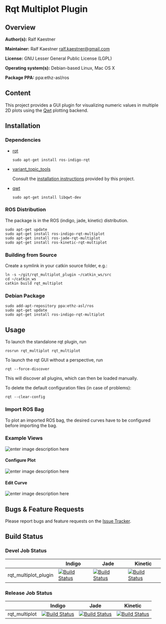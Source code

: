 # Rqt Multiplot Plugin

## Overview

**Author(s):** Ralf Kaestner

**Maintainer:** Ralf Kaestner <ralf.kaestner@gmail.com>

**License:** GNU Lesser General Public License (LGPL)

**Operating system(s):** Debian-based Linux, Mac OS X

**Package PPA:** ppa:ethz-asl/ros

## Content

This project provides a GUI plugin for visualizing numeric values in multiple 2D plots using the [Qwt](http://qwt.sourceforge.net) plotting backend.

## Installation
### Dependencies

- [rqt](http://wiki.ros.org/rqt)

    ```shell
    sudo apt-get install ros-indigo-rqt
    ```

- [variant_topic_tools](https://github.com/ethz-asl/variant)

  Consult the [installation instructions](https://github.com/ethz-asl/variant/blob/master/README.md#installation) provided by this project.

- [qwt](http://qwt.sourceforge.net/)

    ```shell
    sudo apt-get install libqwt-dev
    ```

### ROS Distribution

The package is in the ROS (indigo, jade, kinetic) distribution.

```shell
sudo apt-get update
sudo apt-get install ros-indigo-rqt-multiplot
sudo apt-get install ros-jade-rqt-multiplot
sudo apt-get install ros-kinetic-rqt-multiplot
```

### Building from Source

Create a symlink in your catkin source folder, e.g.:

```shell
ln -s ~/git/rqt_multiplot_plugin ~/catkin_ws/src
cd ~/catkin_ws
catkin build rqt_multiplot
```

### Debian Package

```shell
sudo add-apt-repository ppa:ethz-asl/ros
sudo apt-get update
sudo apt-get install ros-indigo-rqt-multiplot
```

## Usage

To launch the standalone rqt plugin, run

```shell
rosrun rqt_multiplot rqt_multiplot
```

To launch the rqt GUI without a perspective, run

```shell
rqt --force-discover
```

This will discover all plugins, which can then be loaded manually.

To delete the default configuration files (in case of problems):

```shell
rqt --clear-config
```

### Import ROS Bag

To plot an imported ROS bag, the desired curves have to be configured before 
importing the bag.

### Example Views

![enter image description here](https://lh3.googleusercontent.com/-EF4aCvEV3ZU/V0Vku40VueI/AAAAAAAAajg/rdRvc-YWkPw50gPOGbGrtMtzMjgmBANfACLcB/s700/multiplot_1_legend.png "Overview")

#### Configure Plot

![enter image description here](https://lh3.googleusercontent.com/-E14yRrgKars/V0VlFJdDX5I/AAAAAAAAajo/2Nfo_ovj5dABrF7OQPExlMJY1gMAKK43QCLcB/s700/multiplot_configure_plot.png "Configure plot")

#### Edit Curve

![enter image description here](https://lh3.googleusercontent.com/-Ei_j84gwJ7U/V0VlWrjUumI/AAAAAAAAaj0/dEB0dkE2YJ8rCWpmql6ZW4f6iMlJgxv8ACLcB/s700/multiplot_edit_curve.png "Edit curve")

## Bugs & Feature Requests

Please report bugs and feature requests on the [Issue Tracker](https://github.com/ethz-asl/rqt_multiplot_plugin).

## Build Status

### Devel Job Status

| | Indigo  | Jade | Kinetic |
| --- | --- | --- | --- |
| rqt_multiplot_plugin | [![Build Status](http://build.ros.org/buildStatus/icon?job=Idev__rqt_multiplot_plugin__ubuntu_trusty_amd64)](http://build.ros.org/job/Idev__rqt_multiplot_plugin__ubuntu_trusty_amd64/) | [![Build Status](http://build.ros.org/buildStatus/icon?job=Jdev__rqt_multiplot_plugin__ubuntu_trusty_amd64)](http://build.ros.org/job/Jdev__rqt_multiplot_plugin__ubuntu_trusty_amd64/) | [![Build Status](http://build.ros.org/buildStatus/icon?job=Kdev__rqt_multiplot_plugin__ubuntu_xenial_amd64)](http://build.ros.org/job/Kdev__rqt_multiplot_plugin__ubuntu_xenial_amd64/) |

### Release Job Status

| | Indigo | Jade | Kinetic |
| --- | --- | --- | --- |
| rqt_multiplot | [![Build Status](http://build.ros.org/buildStatus/icon?job=Ibin_uT64__rqt_multiplot__ubuntu_trusty_amd64__binary)](http://build.ros.org/job/Ibin_uT64__rqt_multiplot__ubuntu_trusty_amd64__binary/) | [![Build Status](http://build.ros.org/buildStatus/icon?job=Jbin_uT64__rqt_multiplot__ubuntu_trusty_amd64__binary)](http://build.ros.org/job/Jbin_uT64__rqt_multiplot__ubuntu_trusty_amd64__binary/) | [![Build Status](http://build.ros.org/buildStatus/icon?job=Kbin_uX64__rqt_multiplot__ubuntu_xenial_amd64__binary)](http://build.ros.org/job/Kbin_uX64__rqt_multiplot__ubuntu_xenial_amd64__binary/) |
